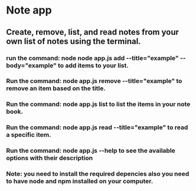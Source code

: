 # Note app

## Create, remove, list, and read notes from your own list of notes using the terminal.

### run the command: node node app.js add --title="example" --body="example" to add items to your list.

### Run the command: node app.js remove --title="example" to remove an  item based on the title.

### Run the command: node app.js list to list the items in your note book.

### Run the command: node app.js read --title="example" to read a specific item.

### Run the command: node app.js --help to see the available options with their description


### Note: you need to install the required depencies also you need to have node and npm installed on your computer.